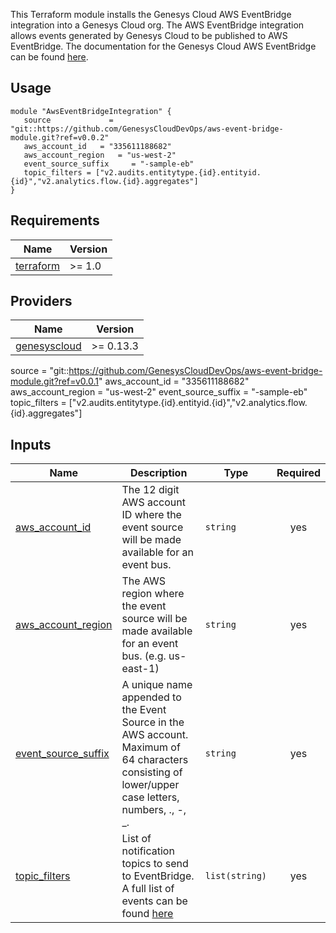 This Terraform module installs the Genesys Cloud AWS EventBridge integration into a Genesys Cloud org.  The AWS EventBridge integration allows events generated by 
Genesys Cloud to be published to AWS EventBridge. The documentation for the Genesys Cloud AWS EventBridge can be found [here](https://developer.genesys.cloud/api/rest/v2/notifications/event_bridge).

## Usage

```hcl
module "AwsEventBridgeIntegration" {
   source             = "git::https://github.com/GenesysCloudDevOps/aws-event-bridge-module.git?ref=v0.0.2"
   aws_account_id   = "335611188682"
   aws_account_region   = "us-west-2"
   event_source_suffix     = "-sample-eb"
   topic_filters = ["v2.audits.entitytype.{id}.entityid.{id}","v2.analytics.flow.{id}.aggregates"]
}
```

## Requirements

| Name | Version |
|------|---------|
| <a name="provider_terraform"></a>[terraform](https://www.terraform.io/) | >= 1.0 |

## Providers

| Name | Version |
|------|---------|
| <a name="provider_genesyscloud"></a> [genesyscloud](https://registry.terraform.io/providers/MyPureCloud/genesyscloud/latest) | >= 0.13.3 |

source             = "git::https://github.com/GenesysCloudDevOps/aws-event-bridge-module.git?ref=v0.0.1"
   aws_account_id   = "335611188682"
   aws_account_region   = "us-west-2"
   event_source_suffix     = "-sample-eb"
   topic_filters = ["v2.audits.entitytype.{id}.entityid.{id}","v2.analytics.flow.{id}.aggregates"]

## Inputs

| Name | Description | Type | Required |
|------|-------------|------|:--------:|
| <a name="aws_account_id"></a> [aws_account_id](#aws\_account\_id)  |  The 12 digit AWS account ID where the event source will be made available for an event bus.| `string` | yes |
| <a name="aws_account_region"></a> [aws_account_region](#aws\_account\_region) |  The AWS region where the event source will be made available for an event bus. (e.g. us-east-1) | `string` | yes |
| <a name="event_source_suffix"></a> [event_source_suffix](#event\_\source_\suffix) | A unique name appended to the Event Source in the AWS account. Maximum of 64 characters consisting of lower/upper case letters, numbers, ., -, _. | `string` | yes |
| <a name="topic_filters"></a>   [topic_filters](#topic\_filters) | List of notification topics to send to EventBridge. A full list of events can be found [here](https://developer.genesys.cloud/api/rest/v2/notifications/available_topics) | `list(string)` | yes |